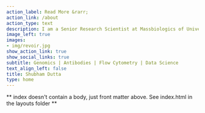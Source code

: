 ```yaml
---
action_label: Read More &rarr;
action_link: /about
action_type: text
description: I am a Senior Research Scientist at Massbiologics of University of Massachusetts Medical School working on therapeutic antibodies in human and non-human primates.
image_left: true
images:
- img/revoir.jpg
show_action_link: true
show_social_links: true
subtitle: Genomics | Antibodies | Flow Cytometry | Data Science
text_align_left: false
title: Shubham Dutta
type: home
---
```


** index doesn't contain a body, just front matter above.
See index.html in the layouts folder **
